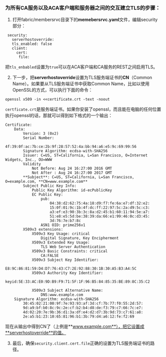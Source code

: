 ### 为所有CA服务以及ACA客户端和服务器之间的交互建立TLS的步骤：

1. 打开fabric/membersrvc目录下的**memebersrvc.yaml**文件，编辑security部分：
```
 security:
   serverhostoverride:
   tls_enabled: false
   client:
     cert:  
      file:
```
把`tls_enbabled`设置为`true`可以在ACA客户端和CA服务的REST之间启用TLS。

2. 下一步，把**serverhostoverride**设置为TLS服务端证书的**CN**（Common Name）。如果要从TLS服务端证书中获取Common Name，比如以使用OpenSSL的方式，可以执行下面的命令：

```
openssl x509 -in <<certificate.crt -text -noout
```
`certficate.crt`是服务端证书。如果你安装了openssl，而且能在电脑的任何位置执行openssl的话，那就可以得到如下格式的一个输出：

```
Certificate:
    Data:
        Version: 3 (0x2)
        Serial Number:
            4f:39:0f:ac:7b:ce:2b:9f:28:57:52:4a:bb:94:a6:e5:9c:69:99:56
        Signature Algorithm: ecdsa-with-SHA256
        Issuer: C=US, ST=California, L=San Francisco, O=Internet Widgets, Inc., OU=WWW
        Validity
            Not Before: Aug 24 16:27:00 2016 GMT
            Not After : Aug 24 16:27:00 2017 GMT
        **Subject**: C=US, ST=California, L=San Francisco, O=example.com, **CN=www.example.com**
        Subject Public Key Info:
            Public Key Algorithm: id-ecPublicKey
            EC Public Key:
                pub: 
                    04:38:d2:62:75:4a:18:d9:f7:fe:6a:e7:df:32:e2:
                    15:0f:01:9c:1b:4f:dc:ff:22:97:5c:2a:d9:5c:c3:
                    a3:ef:e3:90:3b:3c:8a:d2:45:b1:60:11:94:5e:a7:
                    51:e8:e5:5d:be:38:39:da:66:e1:99:46:0c:d3:45:
                    3d:76:7e:b7:8c
                ASN1 OID: prime256v1
        X509v3 extensions:
            X509v3 Key Usage: critical
                Digital Signature, Key Encipherment
            X509v3 Extended Key Usage: 
                TLS Web Server Authentication
            X509v3 Basic Constraints: critical
                CA:FALSE
            X509v3 Subject Key Identifier: 
                E8:9C:86:81:59:D4:D7:76:43:C7:2E:92:88:30:1B:30:A5:B3:A4:5C
            X509v3 Authority Key Identifier: 
                keyid:5E:33:AC:E0:9D:B9:F9:71:5F:1F:96:B5:84:85:35:BE:89:8C:35:C2

            X509v3 Subject Alternative Name: 
                DNS:www.example.com
    Signature Algorithm: ecdsa-with-SHA256
        30:45:02:21:00:9f:7e:93:93:af:3d:cf:7b:77:f0:55:2d:57:
        9d:a9:bf:b0:8c:9c:2e:cf:b2:b4:d8:de:f3:79:c7:66:7c:e7:
        4d:02:20:7e:9b:36:d1:3a:df:e4:d2:d7:3b:9d:73:c7:61:a8:
        2e:a5:b1:23:10:65:81:96:b1:3b:79:d4:a6:12:fe:f2:69
```

现在从输出中得到CN了（上例是**www.example.com**），把它设置成**serverhostoverride**的值。

3. 最后，确保`security.client.cert.file`正确的设置为TLS服务端证书的路径。
